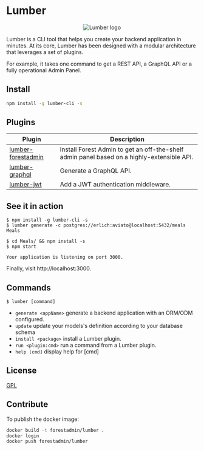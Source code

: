 # Lumber

<p align="center">
  <img src="https://github.com/ForestAdmin/lumber/blob/master/assets/lumber-logo.png?raw=true" alt="Lumber logo">
</p>

Lumber is a CLI tool that helps you create your backend application in minutes.
At its core, Lumber has been designed with a modular architecture that leverages a set of plugins.

For example, it takes one command to get a REST API, a GraphQL API or a fully operational Admin Panel.

## Install

```sh
npm install -g lumber-cli -s
```

## Plugins

|Plugin                                                                  | Description                                                                                |
|------------------------------------------------------------------------|--------------------------------------------------------------------------------------------|
|[lumber-forestadmin](https://github.com/ForestAdmin/lumber-forestadmin) | Install Forest Admin to get an off-the-shelf admin panel based on a highly-extensible API. |
|[lumber-graphql](https://github.com/ForestAdmin/lumber-graphql)         | Generate a GraphQL API.                                                                    |
|[lumber-jwt](https://github.com/ForestAdmin/lumber-jwt)                 | Add a JWT authentication middleware.                                                       |

## See it in action

```
$ npm install -g lumber-cli -s
$ lumber generate -c postgres://erlich:aviato@localhost:5432/meals Meals

$ cd Meals/ && npm install -s
$ npm start

Your application is listening on port 3000.
```

Finally, visit http://localhost:3000.

## Commands

`$ lumber [command]`

- `generate <appName>`      generate a backend application with an ORM/ODM configured.
- `update`        update your models's definition according to your database schema
- `install <package>`       install a Lumber plugin.
- `run <plugin:cmd>` run a command from a Lumber plugin.
- `help [cmd]`    display help for [cmd]

## License

[GPL](https://github.com/ForestAdmin/Lumber/blob/master/LICENSE)

## Contribute

To publish the docker image:
```sh
docker build -t forestadmin/lumber .
docker login
docker push forestadmin/lumber
```
